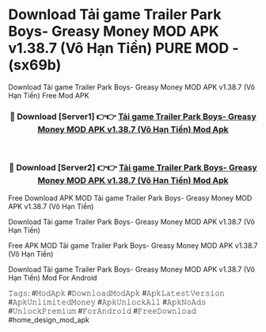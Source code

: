 # Download Tải game Trailer Park Boys- Greasy Money MOD APK v1.38.7 (Vô Hạn Tiền) PURE MOD - (sx69b)
Download Tải game Trailer Park Boys- Greasy Money MOD APK v1.38.7 (Vô Hạn Tiền) Free Mod APK

<div align="center">
<h3>🔴 Download [Server1] 👉👉 <a href="https://apk-comot.site?title=Tải_game_Trailer_Park_Boys-_Greasy_Money_MOD_APK_v1.38.7_(Vô_Hạn_Tiền)">Tải game Trailer Park Boys- Greasy Money MOD APK v1.38.7 (Vô Hạn Tiền) Mod Apk</a></h3><br>

<h3>🔴 Download [Server2] 👉👉 <a href="https://apk-comot.site?title=Tải_game_Trailer_Park_Boys-_Greasy_Money_MOD_APK_v1.38.7_(Vô_Hạn_Tiền)">Tải game Trailer Park Boys- Greasy Money MOD APK v1.38.7 (Vô Hạn Tiền) Mod Apk</a></h3>
</div>


Free Download APK MOD Tải game Trailer Park Boys- Greasy Money MOD APK v1.38.7 (Vô Hạn Tiền)

Download Tải game Trailer Park Boys- Greasy Money MOD APK v1.38.7 (Vô Hạn Tiền) 

Free APK MOD Tải game Trailer Park Boys- Greasy Money MOD APK v1.38.7 (Vô Hạn Tiền) 

Download Tải game Trailer Park Boys- Greasy Money MOD APK v1.38.7 (Vô Hạn Tiền) Mod For Android

𝚃𝚊𝚐𝚜: #𝙼𝚘𝚍𝙰𝚙𝚔 #𝙳𝚘𝚠𝚗𝚕𝚘𝚊𝚍𝙼𝚘𝚍𝙰𝚙𝚔 #𝙰𝚙𝚔𝙻𝚊𝚝𝚎𝚜𝚝𝚅𝚎𝚛𝚜𝚒𝚘𝚗 #𝙰𝚙𝚔𝚄𝚗𝚕𝚒𝚖𝚒𝚝𝚎𝚍𝙼𝚘𝚗𝚎𝚢 #𝙰𝚙𝚔𝚄𝚗𝚕𝚘𝚌𝚔𝙰𝚕𝚕 #𝙰𝚙𝚔𝙽𝚘𝙰𝚍𝚜 #𝚄𝚗𝚕𝚘𝚌𝚔𝙿𝚛𝚎𝚖𝚒𝚞𝚖 #𝙵𝚘𝚛𝙰𝚗𝚍𝚛𝚘𝚒𝚍 #𝙵𝚛𝚎𝚎𝙳𝚘𝚠𝚗𝚕𝚘𝚊𝚍 #home_design_mod_apk